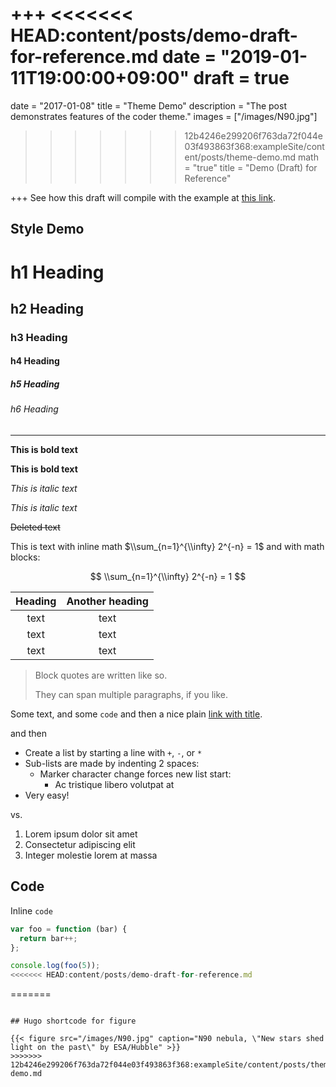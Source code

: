 +++
<<<<<<< HEAD:content/posts/demo-draft-for-reference.md
date = "2019-01-11T19:00:00+09:00"
draft = true
=======
date = "2017-01-08"
title = "Theme Demo"
description = "The post demonstrates features of the coder theme."
images = ["/images/N90.jpg"]
>>>>>>> 12b4246e299206f763da72f044e03f493863f368:exampleSite/content/posts/theme-demo.md
math = "true"
title = "Demo (Draft) for Reference"

+++
See how this draft will compile with the example at [this link](https://alexpersonal-dev.netlify.com/posts/theme-demo/ "Compilation Result").

## Style Demo

# h1 Heading

## h2 Heading

### h3 Heading

#### h4 Heading

##### h5 Heading

###### h6 Heading

***

**This is bold text**

**This is bold text**

_This is italic text_

_This is italic text_

~~Deleted text~~

This is text with inline math $\\sum_{n=1}^{\\infty} 2^{-n} = 1$ and with math blocks:

$$
\\sum_{n=1}^{\\infty} 2^{-n} = 1
$$

| Heading | Another heading |
| :---: | :---: |
| text | text |
| text | text |
| text | text |

> Block quotes are
> written like so.
>
> They can span multiple paragraphs,
> if you like.

Some text, and some `code` and then a nice plain [link with title](https://github.com/davidhampgonsalves/davidhampgonsalves.com-hugo "title text!").

and then

* Create a list by starting a line with `+`, `-`, or `*`
* Sub-lists are made by indenting 2 spaces:
  * Marker character change forces new list start:
    * Ac tristique libero volutpat at
* Very easy!

vs.

1. Lorem ipsum dolor sit amet
2. Consectetur adipiscing elit
3. Integer molestie lorem at massa

## Code

Inline `code`

``` js
var foo = function (bar) {
  return bar++;
};

console.log(foo(5));
<<<<<<< HEAD:content/posts/demo-draft-for-reference.md
```
=======
```

## Hugo shortcode for figure

{{< figure src="/images/N90.jpg" caption="N90 nebula, \"New stars shed light on the past\" by ESA/Hubble" >}}
>>>>>>> 12b4246e299206f763da72f044e03f493863f368:exampleSite/content/posts/theme-demo.md
